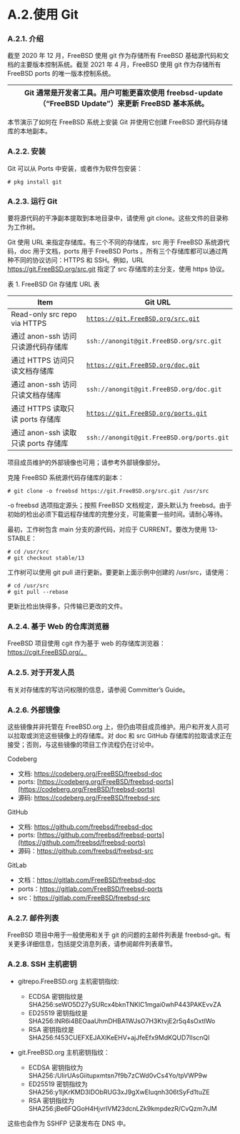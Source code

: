 # A.2.使用 Git

### A.2.1. 介绍

截至 2020 年 12 月，FreeBSD 使用 git 作为存储所有 FreeBSD 基础源代码和文档的主要版本控制系统。截至 2021 年 4 月，FreeBSD 使用 git 作为存储所有 FreeBSD ports 的唯一版本控制系统。

|  | Git 通常是开发者工具。用户可能更喜欢使用 freebsd-update （“FreeBSD Update”）来更新 FreeBSD 基本系统。|
| -- | --------------------------------------------------------------------------------------------------------- |

本节演示了如何在 FreeBSD 系统上安装 Git 并使用它创建 FreeBSD 源代码存储库的本地副本。

### A.2.2. 安装

Git 可以从 Ports 中安装，或者作为软件包安装：

```
# pkg install git
```

### A.2.3. 运行 Git

要将源代码的干净副本提取到本地目录中，请使用 git clone。这些文件的目录称为工作树。

Git 使用 URL 来指定存储库。有三个不同的存储库，src 用于 FreeBSD 系统源代码，doc 用于文档，ports 用于 FreeBSD Ports 。所有三个存储库都可以通过两种不同的协议访问：HTTPS 和 SSH。例如，URL https://git.FreeBSD.org/src.git 指定了 src 存储库的主分支，使用 https 协议。

表 1. FreeBSD Git 存储库 URL 表

| Item                                | Git URL |
| ------------------------------------- | --------- |
| Read-only src repo via HTTPS        | [`https://git.FreeBSD.org/src.git`](https://git.freebsd.org/src.git)        |
| 通过 anon-ssh 访问只读源代码存储库  | `ssh://anongit@git.FreeBSD.org/src.git`        |
| 通过 HTTPS 访问只读文档存储库       | [`https://git.FreeBSD.org/doc.git`](https://git.freebsd.org/doc.git)        |
| 通过 anon-ssh 访问只读文档存储库    | `ssh://anongit@git.FreeBSD.org/doc.git`        |
| 通过 HTTPS 读取只读 ports 存储库    | [`https://git.FreeBSD.org/ports.git`](https://git.freebsd.org/ports.git)        |
| 通过 anon-ssh 读取只读 ports 存储库 | `ssh://anongit@git.FreeBSD.org/ports.git`        |

项目成员维护的外部镜像也可用；请参考外部镜像部分。

克隆 FreeBSD 系统源代码存储库的副本：

```
# git clone -o freebsd https://git.FreeBSD.org/src.git /usr/src
```

-o freebsd 选项指定源头；按照 FreeBSD 文档规定，源头默认为 freebsd。由于初始的检出必须下载远程存储库的完整分支，可能需要一些时间。请耐心等待。

最初，工作树包含 main 分支的源代码，对应于 CURRENT。要改为使用 13-STABLE：

```
# cd /usr/src
# git checkout stable/13
```

工作树可以使用 git pull 进行更新。要更新上面示例中创建的 /usr/src，请使用：

```
# cd /usr/src
# git pull --rebase
```

更新比检出快得多，只传输已更改的文件。

### A.2.4. 基于 Web 的仓库浏览器

FreeBSD 项目使用 cgit 作为基于 web 的存储库浏览器：https://cgit.FreeBSD.org/。

### A.2.5. 对于开发人员

有关对存储库的写访问权限的信息，请参阅 Committer’s Guide。

### A.2.6. 外部镜像

这些镜像并非托管在 FreeBSD.org 上，但仍由项目成员维护。用户和开发人员可以拉取或浏览这些镜像上的存储库。对 doc 和 src GitHub 存储库的拉取请求正在接受；否则，与这些镜像的项目工作流程仍在讨论中。

Codeberg

* 文档: https://codeberg.org/FreeBSD/freebsd-doc
* ports: [https://codeberg.org/FreeBSD/freebsd-ports](https://codeberg.org/FreeBSD/freebsd-ports)
* 源码: https://codeberg.org/FreeBSD/freebsd-src

GitHub

* 文档: https://github.com/freebsd/freebsd-doc
* ports: [https://github.com/freebsd/freebsd-ports](https://github.com/freebsd/freebsd-ports)
* 源码：https://github.com/freebsd/freebsd-src

GitLab

* 文档：https://gitlab.com/FreeBSD/freebsd-doc
* ports：https://gitlab.com/FreeBSD/freebsd-ports
* src：https://gitlab.com/FreeBSD/freebsd-src

### A.2.7. 邮件列表

FreeBSD 项目中用于一般使用和关于 git 的问题的主邮件列表是 freebsd-git。有关更多详细信息，包括提交消息列表，请参阅邮件列表章节。

### A.2.8. SSH 主机密钥

* gitrepo.FreeBSD.org 主机密钥指纹:

  * ECDSA 密钥指纹是 SHA256:seWO5D27ySURcx4bknTNKlC1mgai0whP443PAKEvvZA
  * ED25519 密钥指纹是 SHA256:lNR6i4BEOaaUhmDHBA1WJsO7H3KtvjE2r5q4sOxtIWo
  * RSA 密钥指纹是 SHA256:f453CUEFXEJAXlKeEHV+ajJfeEfx9MdKQUD7lIscnQI
* git.FreeBSD.org 主机密钥指纹：

  * ECDSA 密钥指纹为 SHA256:/UlirUAsGiitupxmtsn7f9b7zCWd0vCs4Yo/tpVWP9w
  * ED25519 密钥指纹为 SHA256:y1ljKrKMD3lDObRUG3xJ9gXwEIuqnh306tSyFd1tuZE
  * RSA 密钥指纹为 SHA256:jBe6FQGoH4HjvrIVM23dcnLZk9kmpdezR/CvQzm7rJM

这些也会作为 SSHFP 记录发布在 DNS 中。
